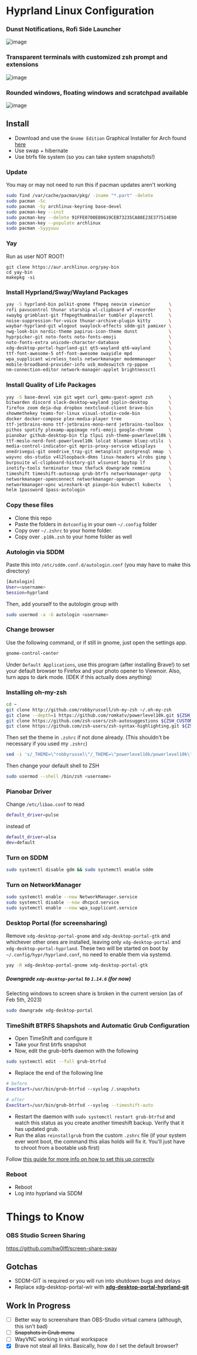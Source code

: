 # Hyprland Linux Configuration

### Dunst Notifications, Rofi Side Launcher
![image](https://user-images.githubusercontent.com/58751387/216806720-f36a74ff-6b08-4842-aa8c-7603c2430375.png)
### Transparent terminals with customized zsh prompt and extensions
![image](https://user-images.githubusercontent.com/58751387/216806870-e07a3b1b-e138-44fa-a9cf-197c783c7296.png)
### Rounded windows, floating windows and scratchpad available
![image](https://user-images.githubusercontent.com/58751387/216808036-bf6e57f9-a58f-429f-be80-ceb421f9ec79.png)


## Install
* Download and use the `Gnome Edition` Graphical Installer for Arch found [here](https://archlinuxgui.in/download.html)
* Use swap + hibernate
* Use btrfs file system (so you can take system snapshots!)

### Update
You may or may not need to run this if pacman updates aren't working
```bash
sudo find /var/cache/pacman/pkg/ -iname "*.part" -delete
sudo pacman -Sc
sudo pacman -Sy archlinux-keyring base-devel
sudo pacman-key --init
sudo pacman-key --delete 91FFE0700E80619CEB73235CA88E23E377514E00
sudo pacman-key --populate archlinux
sudo pacman -Syyyuuu
```

### Yay
Run as user NOT ROOT!
```
git clone https://aur.archlinux.org/yay-bin
cd yay-bin
makepkg -si
```

### Install Hyprland/Sway/Wayland Packages

``` bash
yay -S hyprland-bin polkit-gnome ffmpeg neovim viewnior       \
rofi pavucontrol thunar starship wl-clipboard wf-recorder     \
swaybg grimblast-git ffmpegthumbnailer tumbler playerctl      \
noise-suppression-for-voice thunar-archive-plugin kitty       \
waybar-hyprland-git wlogout swaylock-effects sddm-git pamixer \
nwg-look-bin nordic-theme papirus-icon-theme dunst            \
hyprpicker-git noto-fonts noto-fonts-emoji                    \
noto-fonts-extra unicode-character-database                   \
xdg-desktop-portal-hyprland-git qt5-wayland qt6-wayland       \
ttf-font-awesome-5 otf-font-awesome swayidle mpd              \
wpa_supplicant wireless_tools networkmanager modemmanager     \
mobile-broadband-provider-info usb_modeswitch rp-pppoe        \
nm-connection-editor network-manager-applet brightnessctl
```

### Install Quality of Life Packages
```bash
yay -S base-devel vim git wget curl qemu-guest-agent zsh      \
bitwarden discord slack-desktop-wayland joplin-desktop        \
firefox zoom deja-dup dropbox nextcloud-client brave-bin      \
showmethekey teams-for-linux visual-studio-code-bin           \
docker docker-compose plex-media-player tree                  \
ttf-jetbrains-mono ttf-jetbrains-mono-nerd jetbrains-toolbox  \
pithos spotify plexamp-appimage rofi-emoji google-chrome      \
pianobar github-desktop-bin tlp tlpui zsh-theme-powerlevel10k \
ttf-meslo-nerd-font-powerlevel10k lolcat blueman bluez-utils  \
media-control-indicator-git mpris-proxy-service wdisplays     \
onedrivegui-git onedrive_tray-git metasploit postgresql nmap  \
wayvnc obs-studio v4l2loopback-dkms linux-headers wlrobs gimp \
burpsuite wl-clipboard-history-git wlsunset bpytop lf         \
inotify-tools terminator tmux thefuck downgrade remmina       \
timeshift timeshift-autosnap grub-btrfs networkmanager-pptp   \
networkmanager-openconnect networkmanager-openvpn             \
networkmanager-vpnc wireshark-qt piavpn-bin kubectl kubectx   \
helm 1password 1pass-autologin
```

### Copy these files
* Clone this repo
* Paste the folders in `dotconfig` in your own `~/.config` folder
* Copy over `~/.zshrc` to your home folder.
* Copy over `.p10k.zsh` to your home folder as well

### Autologin via SDDM
Paste this into `/etc/sddm.conf.d/autologin.conf` (you may have to make this directory)
```bash
[Autologin]
User=<username>
Session=hyprland
```
Then, add yourself to the autologin group with
```bash
sudo usermod -a -G autologin <username>
```

### Change browser
Use the following command, or if still in gnome, just open the settings app.
```bash
gnome-control-center
```
Under `Default Applications`, use this program (after installing Brave!) to set your default browser to Firefox and your photo opener to Viewnoir.
Also, turn apps to dark mode. (IDEK if this actually does anything) 

### Installing oh-my-zsh
```bash
cd ~
git clone http://github.com/robbyrussell/oh-my-zsh ~/.oh-my-zsh
git clone --depth=1 https://github.com/romkatv/powerlevel10k.git ${ZSH_CUSTOM:-$HOME/.oh-my-zsh/custom}/themes/powerlevel10k
git clone https://github.com/zsh-users/zsh-autosuggestions ${ZSH_CUSTOM:-~/.oh-my-zsh/custom}/plugins/zsh-autosuggestions
git clone https://github.com/zsh-users/zsh-syntax-highlighting.git ${ZSH_CUSTOM:-~/.oh-my-zsh/custom}/plugins/zsh-syntax-highlighting
```
Then set the theme in `.zshrc` if not done already. (This shouldn't be necessary if you used my `.zshrc`)
```bash
sed -i 's/_THEME=\"robbyrussel\"/_THEME=\"powerlevel10k/powerlevel10k\"/g' ~/.zshrc
```
Then change your default shell to ZSH
```bash
sudo usermod --shell /bin/zsh <username>
```

### Pianobar Driver
Change `/etc/libao.conf` to read
```bash
default_driver=pulse
```
instead of
```bash
default_driver=alsa
dev=default
```

### Turn on SDDM
```bash
sudo systemctl disable gdm && sudo systemctl enable sddm
```

### Turn on NetworkManager
```bash
sudo systemctl enable --now NetworkManager.service
sudo systemctl disable --now dhcpcd.service
sudo systemctl enable --now wpa_supplicant.service
```

### Desktop Portal (for screensharing)
Remove `xdg-desktop-portal-gnome` and `xdg-desktop-portal-gtk` and whichever other ones are installed, leaving only `xdg-desktop-portal` and `xdg-desktop-portal-hyprland`. These two will be started on boot by `~/.config/hypr/hyprland.conf`, no need to enable them via systemd.
```bash
yay -R xdg-desktop-portal-gnome xdg-desktop-portal-gtk
```

##### Downgrade `xdg-desktop-portal` to `1.14.6` (for now) 
Selecting windows to screen share is broken in the current version (as of Feb 5th, 2023)
```bash
sudo downgrade xdg-desktop-portal
```

### TimeShift BTRFS Shapshots and Automatic Grub Configuration
* Open TimeShift and configure it
* Take your first btrfs snapshot
* Now, edit the grub-btrfs daemon with the following
```bash
sudo systemctl edit --full grub-btrfsd
```
* Replace the end of the following line
```bash
# before
ExecStart=/usr/bin/grub-btrfsd --syslog /.snapshots

# after 
ExecStart=/usr/bin/grub-btrfsd --syslog --timeshift-auto
```
* Restart the daemon with `sudo systemctl restart grub-btrfsd` and watch this status as you create another timeshift backup. Verify that it has updated grub.
* Run the alias `reinstallgrub` from the custom `.zshrc` file (if your system ever wont boot, the command this alias holds will fix it. You'll just have to chroot from a bootable usb first)

Follow [this guide for more info on how to set this up correctly](https://www.lorenzobettini.it/2022/07/timeshift-and-grub-btrfs-in-linux-arch/)

### Reboot
* Reboot
* Log into hyprland via SDDM

# Things to Know
### OBS Studio Screen Sharing
https://github.com/hw0lff/screen-share-sway

## Gotchas

- SDDM-GIT is required or you will run into shutdown bugs and delays
- Replace xdg-desktop-portal-wlr with **[xdg-desktop-portal-hyprland-git](https://wiki.hyprland.org/hyprland-wiki/pages/Useful-Utilities/Hyprland-desktop-portal/)**

## Work In Progress

- [ ] Better way to screenshare than OBS-Studio virtual camera (although, this isn't bad)
- [ ] ~~Snapshots in Grub menu~~
- [ ] WayVNC working in virtual workspace
- [X] Brave not steal all links. Basically, how do I set the default browser?
